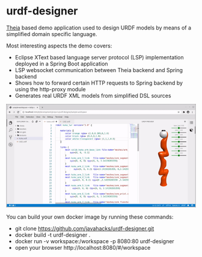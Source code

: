 # urdf-designer
[Theia](https://theia-ide.org) based demo application used to design URDF models by means of a simplified domain specific language.

Most interesting aspects the demo covers:

* Eclipse XText based language server protocol (LSP) implementation deployed in a Spring Boot application
* LSP websocket communication between Theia backend and Spring backend
* Shows how to forward certain HTTP requests to Spring backend by using the http-proxy module
* Generates real URDF XML models from simplified DSL sources

![URDF Designer](kuka-demo.gif)

You can build your own docker image by running these commands:

* git clone https://github.com/javahacks/urdf-designer.git
* docker build -t urdf-designer .
* docker run  -v workspace:/workspace -p  8080:80 urdf-designer
* open your browser http://localhost:8080/#/workspace


